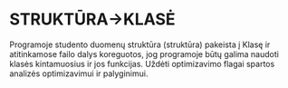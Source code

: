 # STRUKTŪRA->KLASĖ
Programoje studento duomenų struktūra (struktūra) pakeista į Klasę ir atitinkamose failo dalys koreguotos, jog programoje būtų galima naudoti klasės kintamuosius ir jos funkcijas. Uždėti optimizavimo flagai spartos analizės optimizavimui ir palyginimui.
